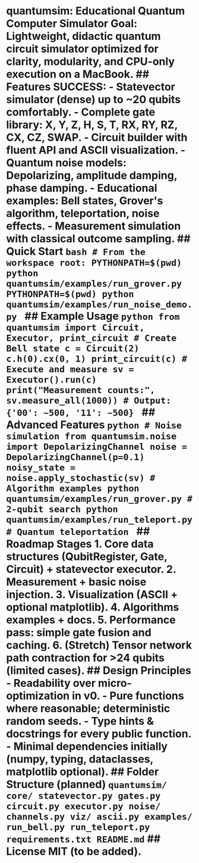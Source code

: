 # quantumsim: Educational Quantum Computer Simulator Goal: Lightweight, didactic quantum circuit simulator optimized for clarity, modularity, and CPU-only execution on a MacBook. ## Features SUCCESS: - **Statevector simulator** (dense) up to ~20 qubits comfortably. - **Complete gate library**: X, Y, Z, H, S, T, RX, RY, RZ, CX, CZ, SWAP. - **Circuit builder** with fluent API and ASCII visualization. - **Quantum noise models**: Depolarizing, amplitude damping, phase damping. - **Educational examples**: Bell states, Grover's algorithm, teleportation, noise effects. - **Measurement simulation** with classical outcome sampling. ## Quick Start ```bash # From the workspace root: PYTHONPATH=$(pwd) python quantumsim/examples/run_grover.py PYTHONPATH=$(pwd) python quantumsim/examples/run_noise_demo.py ``` ## Example Usage ```python from quantumsim import Circuit, Executor, print_circuit # Create Bell state c = Circuit(2) c.h(0).cx(0, 1) print_circuit(c) # Execute and measure sv = Executor().run(c) print("Measurement counts:", sv.measure_all(1000)) # Output: {'00': ~500, '11': ~500} ``` ## Advanced Features ```python # Noise simulation from quantumsim.noise import DepolarizingChannel noise = DepolarizingChannel(p=0.1) noisy_state = noise.apply_stochastic(sv) # Algorithm examples python quantumsim/examples/run_grover.py # 2-qubit search python quantumsim/examples/run_teleport.py # Quantum teleportation ``` ## Roadmap Stages 1. Core data structures (QubitRegister, Gate, Circuit) + statevector executor. 2. Measurement + basic noise injection. 3. Visualization (ASCII + optional matplotlib). 4. Algorithms examples + docs. 5. Performance pass: simple gate fusion and caching. 6. (Stretch) Tensor network path contraction for >24 qubits (limited cases). ## Design Principles - Readability over micro-optimization in v0. - Pure functions where reasonable; deterministic random seeds. - Type hints & docstrings for every public function. - Minimal dependencies initially (numpy, typing, dataclasses, matplotlib optional). ## Folder Structure (planned) ``` quantumsim/ core/ statevector.py gates.py circuit.py executor.py noise/ channels.py viz/ ascii.py examples/ run_bell.py run_teleport.py requirements.txt README.md ``` ## License MIT (to be added).